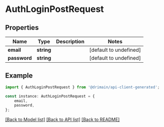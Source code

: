 # AuthLoginPostRequest


## Properties

Name | Type | Description | Notes
------------ | ------------- | ------------- | -------------
**email** | **string** |  | [default to undefined]
**password** | **string** |  | [default to undefined]

## Example

```typescript
import { AuthLoginPostRequest } from '@drimain/api-client-generated';

const instance: AuthLoginPostRequest = {
    email,
    password,
};
```

[[Back to Model list]](../README.md#documentation-for-models) [[Back to API list]](../README.md#documentation-for-api-endpoints) [[Back to README]](../README.md)

